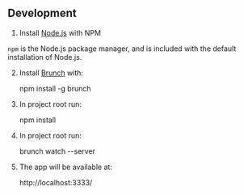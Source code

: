 
Development
-----------

1. Install [Node.js](http://nodejs.org/) with NPM

`npm` is the Node.js package manager, and is included with the default installation of Node.js. 

2. Install [Brunch](http://brunch.io/) with:

	npm install -g brunch

2. In project root run:

	npm install
	
3. In project root run:

	brunch watch --server
	
4. The app will be available at:

	http://localhost:3333/

